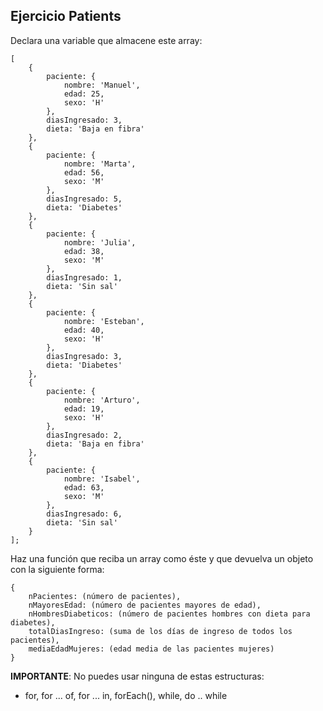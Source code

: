 ## Ejercicio Patients

Declara una variable que almacene este array:

```
[
    {
        paciente: {
            nombre: 'Manuel',
            edad: 25,
            sexo: 'H'
        },
        diasIngresado: 3,
        dieta: 'Baja en fibra'
    },
    {
        paciente: {
            nombre: 'Marta',
            edad: 56,
            sexo: 'M'
        },
        diasIngresado: 5,
        dieta: 'Diabetes'
    },
    {
        paciente: {
            nombre: 'Julia',
            edad: 38,
            sexo: 'M'
        },
        diasIngresado: 1,
        dieta: 'Sin sal'
    },
    {
        paciente: {
            nombre: 'Esteban',
            edad: 40,
            sexo: 'H'
        },
        diasIngresado: 3,
        dieta: 'Diabetes'
    },
    {
        paciente: {
            nombre: 'Arturo',
            edad: 19,
            sexo: 'H'
        },
        diasIngresado: 2,
        dieta: 'Baja en fibra'
    },
    {
        paciente: {
            nombre: 'Isabel',
            edad: 63,
            sexo: 'M'
        },
        diasIngresado: 6,
        dieta: 'Sin sal'
    }
];
```

Haz una función que reciba un array como éste y que devuelva un objeto con la siguiente forma:

```
{
    nPacientes: (número de pacientes),
    nMayoresEdad: (número de pacientes mayores de edad),
    nHombresDiabeticos: (número de pacientes hombres con dieta para diabetes),
    totalDiasIngreso: (suma de los días de ingreso de todos los pacientes),
    mediaEdadMujeres: (edad media de las pacientes mujeres)
}
```

**IMPORTANTE**: No puedes usar ninguna de estas estructuras:

- for, for ... of, for ... in, forEach(), while, do .. while
